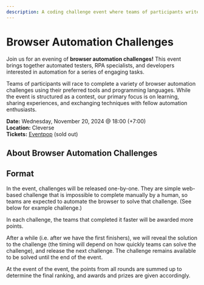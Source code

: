 ```yaml
---
description: A coding challenge event where teams of participants write browser automation scripts to solve puzzles and complete tasks efficiently.
---
```


# Browser Automation Challenges

Join us for an evening of **browser automation challenges!** This event brings together automated testers, RPA specialists, and developers interested in automation for a series of engaging tasks.

Teams of participants will race to complete a variety of browser automation challenges using their preferred tools and programming languages. While the event is structured as a contest, our primary focus is on learning, sharing experiences, and exchanging techniques with fellow automation enthusiasts.

**Date:** Wednesday, November 20, 2024 @ 18:00 (+7:00) \
**Location:** Cleverse \
**Tickets:** [Eventpop](https://eventpop.me/e/62035) (sold out)

## About Browser Automation Challenges

## Format

In the event, challenges will be released one-by-one. They are simple web-based challenge that is impossible to complete manually by a human, so teams are expected to automate the browser to solve that challenge. (See below for example challenge.)

In each challenge, the teams that completed it faster will be awarded more points.

After a while (i.e. after we have the first finishers), we will reveal the solution to the challenge (the timing will depend on how quickly teams can solve the challenge), and release the next challenge. The challenge remains available to be solved until the end of the event.

At the event of the event, the points from all rounds are summed up to determine the final ranking, and awards and prizes are given accordingly.
